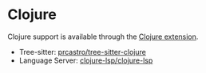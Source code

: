 # Clojure

Clojure support is available through the [Clojure extension](https://tvv.tw/https://github.com/zed-extensions/clojure).

- Tree-sitter: [prcastro/tree-sitter-clojure](https://tvv.tw/https://github.com/prcastro/tree-sitter-clojure)
- Language Server: [clojure-lsp/clojure-lsp](https://tvv.tw/https://github.com/clojure-lsp/clojure-lsp)

<!--
TBD: Add some Clojure Docs
-->
